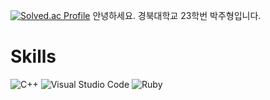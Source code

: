 [![Solved.ac Profile](http://mazassumnida.wtf/api/v2/generate_badge?boj=we12223)](https://solved.ac/we12223/)
안녕하세요.
경북대학교
23학번
박주형입니다.

# Skills
![C++](https://img.shields.io/badge/C++%20-00599C.svg?&style=for-the-badge&logo=C++%20IDE&logoColor=white)
![Visual Studio Code](https://img.shields.io/badge/Visual%20Studio%20Code-007ACC.svg?&style=for-the-badge&logo=Visual%20Studio%20Code&logoColor=white)
![Ruby](https://img.shields.io/badge/Ruby%20-CC342D.svg?&style=for-the-badge&logo=Ruby%20Script&logoColor=white)

